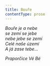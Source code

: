```yaml
---
title: Bouře
contentType: prose
---
```


<section>

_Bouře je a nebe  
se zemí se jebe  
nebe jebe se zemí  
Celé naše území  
A já zase tebe…_

_Praporčice Vé Bé_

</section>
